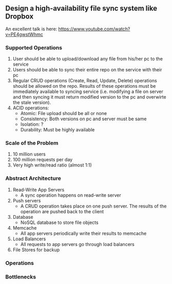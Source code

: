 ## Design a high-availability file sync system like Dropbox
An excellent talk is here: https://www.youtube.com/watch?v=PE4gwstWhmc

### Supported Operations
1. User should be able to upload/download any file from his/her pc to the service
2. Users should be able to sync their entire repo on the service with their pc
3. Regular CRUD operations (Create, Read, Update, Delete) operations should be allowed on the repo. Results of these operations must be immediately available to syncing service (i.e. modifying a file on server and then syncing it must return modified version to the pc and overwirte the stale version).
4. ACID operations: 
   * Atomic: File upload should be all or none 
   * Consistency: Both versions on pc and server must be same
   * Isolation: ?
   * Durability: Must be highly available

### Scale of the Problem
1. 10 million users
2. 100 million requests per day
3. Very high write/read ratio (almost 1:1)

### Abstract Architecture
1. Read-Write App Servers
   * A sync operation happens on read-write server
2. Push servers
   * A CRUD operation takes place on one push server. The results of the operation are pushed back to the client
3. Database
   * NoSQL database to store file objects
4. Memcache
   * All app servers periodically write their results to memcache
5. Load Balancers
   * All requests to app servers go through load balancers
6. File Stores for backup

### Operations

### Bottlenecks
